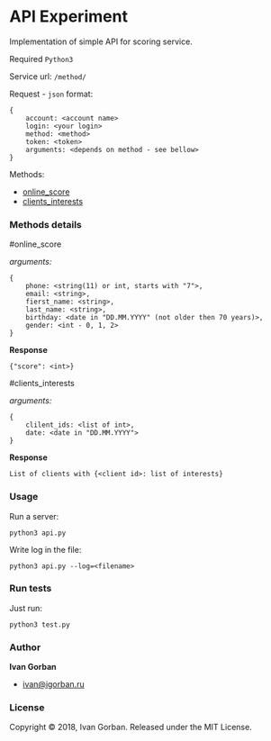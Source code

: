 # API Experiment

Implementation of simple API for scoring service.

Required `Python3`

Service url: `/method/`

Request - `json` format:

    {
        account: <account name>
        login: <your login>
        method: <method>
        token: <token>
        arguments: <depends on method - see bellow>   
    }

Methods:

* [online_score](#online_score)
* [clients_interests](#clients_interests)

### Methods details
    
#online_score

*arguments:*

    {
        phone: <string(11) or int, starts with "7">,
        email: <string>,
        fierst_name: <string>,
        last_name: <string>,
        birthday: <date in "DD.MM.YYYY" (not older then 70 years)>,
        gender: <int - 0, 1, 2>
    }

**Response**

    {"score": <int>}
    
    
#clients_interests

*arguments:*

    {
        clilent_ids: <list of int>,
        date: <date in "DD.MM.YYYY">
    }

**Response**

    List of clients with {<client id>: list of interests}
    


### Usage

Run a server:

    python3 api.py

Write log in the file:

    python3 api.py --log=<filename>


   
### Run tests

Just run:

    python3 test.py  

### Author

**Ivan Gorban**

* [ivan@igorban.ru]()

### License

Copyright © 2018, Ivan Gorban. Released under the MIT License.